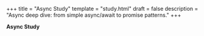 +++
title = "Async Study"
template = "study.html"
draft = false
description = "Async deep dive: from simple async/await to promise patterns."
+++

**Async Study** 